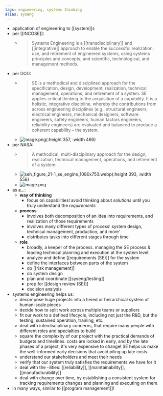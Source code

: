 ```yaml
---
tags: engineering, systems thinking
alias: syseng
---
```


- application of engineering to [[system]]s
- per [[INCOSE]]:
	- > Systems Engineering is a [[transdisciplinary]] and [[integrative]] approach to enable the successful realization, use, and retirement of engineered systems, using systems principles and concepts, and scientific, technological, and management methods.
- per DOD:
	- > SE is a methodical and disciplined approach for the specification, design, development, realization, technical management, operations, and retirement of a system. SE applies critical thinking to the acquisition of a capability. It is a holistic, integrative discipline, whereby the contributions from across engineering disciplines (e.g., structural engineers, electrical engineers, mechanical designers, software engineers, safety engineers, human factors engineers, reliability engineers) are evaluated and balanced to produce a coherent capability – the system.
	- ![image.png](../assets/image_1733278682172_0.png){:height 357, :width 466}
- per NASA:
	- > A methodical, multi-disciplinary approach for the design, realization, technical management, operations, and retirement of a system.
	- ![seh_figure_21-1_se_engine_1080x750.webp](../assets/seh_figure_21-1_se_engine_1080x750_1733278389762_0.webp){:height 393, :width 556}
	- ![image.png](../assets/image_1733279070166_0.png)
- as a...:
	- **way of thinking**
		- focus on capabilities! avoid thinking about *solutions* until you truly understand the *requirements*
	- **process**
		- involves both decomposition of an idea into requirements, and realization of those requirements
		- involves many different types of process! system design, technical management, production, and more'
		- distributes tasks into different stages through time
	- **role**
		- broadly, a keeper of the process. managing the SE process & leading technical planning and execution at the system level.
		- analyze and define [[requirements (SE)]] for the system
		- define the interfaces between parts of the system
		- do [[risk management]]
		- do system design
		- plan and coordinate [[syseng/testing]]
		- prep for [[design review (SE)]]
		- decision analysis
- systems engineering helps us:
	- decompose huge projects into a tiered or heirarchical system of human-scale pieces
	- decide how to split work across multiple teams or suppliers
	- fit our work to a defined lifecycle, including not just the R&D, but the testing, sustained operation, training, etc.
	- deal with interdisciplinary concerns, that require many people with different roles and specialties to build
	- square the complexity of our project with the practical demands of budgets and timelines. costs are locked in early, and by the late phases of a project, it's very expensive to change! SE helps us make the well-informed early decisions that avoid piling up late costs.
	- understand our stakeholders and meet their needs
	- verify that our system truly satisfies the requirements we have for it
	- deal with the -ilities: [[reliability]], [[maintainability]], [[manufacturability]]
	- deal with change over time, by establishing a consistent system for tracking requirements changes and planning and executing on them.
- in many ways, similar to [[program management]]!